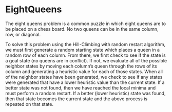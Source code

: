 # EightQueens
The eight queens problem is a common puzzle in which eight queens are to be placed on a chess board. No two queens can be in the same column, row, or diagonal.

To solve this problem using the Hill-Climbing with random restart algorithm, we must first generate a random starting state which places a queen in a random row of each column. From there, we first check to see if the state is a goal state (no queens are in conflict). If not, we evaluate all of the possible neighbor states by moving each column’s queen through the rows of its column and generating a heuristic value for each of those states. When all of the neighbor states have been generated, we check to see if any states were generated that have a lower heuristic value than the current state. If a better state was not found, then we have reached the local minima and must perform a random restart. If a better (lower heuristic) state was found, then that state becomes the current state and the above process is repeated on that state. 
